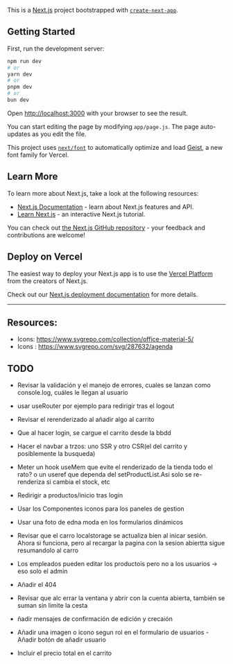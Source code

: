 This is a [Next.js](https://nextjs.org) project bootstrapped with [`create-next-app`](https://github.com/vercel/next.js/tree/canary/packages/create-next-app).

## Getting Started

First, run the development server:

```bash
npm run dev
# or
yarn dev
# or
pnpm dev
# or
bun dev
```

Open [http://localhost:3000](http://localhost:3000) with your browser to see the result.

You can start editing the page by modifying `app/page.js`. The page auto-updates as you edit the file.

This project uses [`next/font`](https://nextjs.org/docs/app/building-your-application/optimizing/fonts) to automatically optimize and load [Geist](https://vercel.com/font), a new font family for Vercel.

## Learn More

To learn more about Next.js, take a look at the following resources:

- [Next.js Documentation](https://nextjs.org/docs) - learn about Next.js features and API.
- [Learn Next.js](https://nextjs.org/learn) - an interactive Next.js tutorial.

You can check out [the Next.js GitHub repository](https://github.com/vercel/next.js) - your feedback and contributions are welcome!

## Deploy on Vercel

The easiest way to deploy your Next.js app is to use the [Vercel Platform](https://vercel.com/new?utm_medium=default-template&filter=next.js&utm_source=create-next-app&utm_campaign=create-next-app-readme) from the creators of Next.js.

Check out our [Next.js deployment documentation](https://nextjs.org/docs/app/building-your-application/deploying) for more details.

---

## Resources: 
- Icons: https://www.svgrepo.com/collection/office-material-5/
- Icons : https://www.svgrepo.com/svg/287632/agenda

## TODO
- Revisar la validación y el manejo de errores, cuales se lanzan como console.log, cuáles le llegan al usuario


- usar useRouter por ejemplo para redirigir tras el logout
- Revisar el rerenderizado al añadir algo al carrito
- Que al hacer login, se cargue el carrito desde la bbdd
- Hacer el navbar a trzos: uno SSR y otro CSR(el del carrito y posiblemente la busqueda)
- Meter un hook useMem que evite el renderizado de la tienda todo el rato? o un useref que dependa del setProductList.Asi solo se re-renderiza si cambia el stock, etc
- Redirigir a productos/inicio tras login
- Usar los Componentes iconos para los paneles de gestion
- Usar una foto de edna moda en los formularios dinámicos
- Revisar que el carro localstorage se actualiza bien al inicar sesión. Ahora si funciona, pero al recargar la pagina con la sesion abiertta sigue resumandolo al carro
- Los empleados pueden editar los productois pero no a los usuarios -> eso solo el admin
- Añadir el 404
- Revisar que alc errar la ventana y abrir con la cuenta abierta, también se suman sin limite la cesta
- ñadir mensajes de confirmación de edición y crecaión
- Añadir una imagen o icono segun rol en el formulario de usuarios
-Añadir botón de añadir usuario
- Incluir el precio total en el carrito
